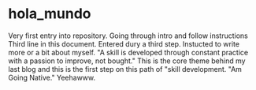 # hola_mundo
Very first entry into repository. Going through intro and follow instructions
Third line in this document. Entered dury a third step. Instucted to write more or a bit about myself. "A skill is developed through constant practice with a passion to improve, not bought." This is the core theme behind my last blog and this is the first step on this path of "skill development. "Am  Going Native." Yeehawww.
